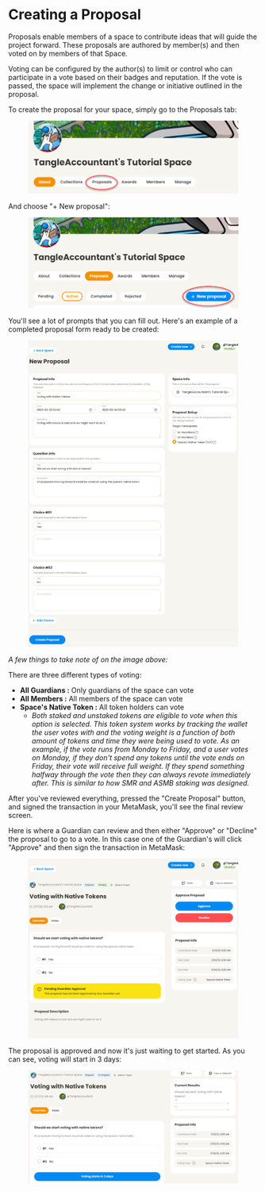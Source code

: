 # Creating a Proposal

Proposals enable members of a space to contribute ideas that will guide the project forward. These proposals are authored by member(s) and then voted on by members of that Space.

Voting can be configured by the author(s) to limit or control who can participate in a vote based on their badges and reputation. If the vote is passed, the space will implement the change or initiative outlined in the proposal.



To create the proposal for your space, simply go to the Proposals tab:

<figure><img src="../.gitbook/assets/image (7).png" alt=""><figcaption></figcaption></figure>

And choose "+ New proposal":

<figure><img src="../.gitbook/assets/image (8).png" alt=""><figcaption></figcaption></figure>

You'll see a lot of prompts that you can fill out. Here's an example of a completed proposal form ready to be created:

<figure><img src="../.gitbook/assets/image (4).png" alt=""><figcaption></figcaption></figure>

_A few things to take note of on the image above:_

There are three different types of voting:

* **All Guardians :** Only guardians of the space can vote
* **All Members :** All members of the space can vote
* **Space's Native Token :** All token holders can vote
  * _Both staked and unstaked tokens are eligible to vote when this option is selected. This token system works by tracking the wallet the user votes with and the voting weight is a function of both amount of tokens and time they were being used to vote. As an example, if the vote runs from Monday to Friday, and a user votes on Monday, if they don't spend any tokens until the vote ends on Friday, their vote will receive full weight. If they spend something halfway through the vote then they can always revote immediately after. This is similar to how SMR and ASMB staking was designed._

After you've reviewed everything, pressed the "Create Proposal" button, and signed the transaction in your MetaMask, you'll see the final review screen.

Here is where a Guardian can review and then either "Approve" or "Decline" the proposal to go to a vote. In this case one of the Guardian's will click "Approve" and then sign the transaction in MetaMask:

<figure><img src="../.gitbook/assets/image (1).png" alt=""><figcaption></figcaption></figure>

The proposal is approved and now it's just waiting to get started. As you can see, voting will start in 3 days:

<figure><img src="../.gitbook/assets/image.png" alt=""><figcaption></figcaption></figure>

